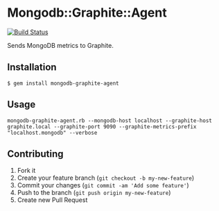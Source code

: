 # Mongodb::Graphite::Agent

[![Build Status](https://travis-ci.org/emmekappa/mongodb-graphite-agent.png)](https://travis-ci.org/emmekappa/mongodb-graphite-agent)

Sends MongoDB metrics to Graphite.

## Installation

    $ gem install mongodb-graphite-agent

## Usage

    mongodb-graphite-agent.rb --mongodb-host localhost --graphite-host graphite.local --graphite-port 9090 --graphite-metrics-prefix "localhost.mongodb" --verbose

## Contributing

1. Fork it
2. Create your feature branch (`git checkout -b my-new-feature`)
3. Commit your changes (`git commit -am 'Add some feature'`)
4. Push to the branch (`git push origin my-new-feature`)
5. Create new Pull Request
